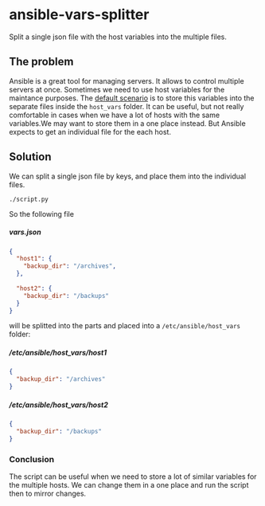 # ansible-vars-splitter
Split a single json file with the host variables into the multiple files.

## The problem
Ansible is a great tool for managing servers. It allows to control multiple servers at once. Sometimes we need to use host variables for the maintance purposes. The [default scenario](http://docs.ansible.com/ansible/playbooks_variables.html) is to store this variables into the separate files inside the `host_vars` folder. It can be useful, but not really comfortable in cases when we have a lot of hosts with the same variables.We may want to store them in a one place instead. But Ansible expects to get an individual file for the each host.

## Solution
We can split a single json file by keys, and place them into the individual files.

`./script.py`

So the following file
##### vars.json
```json
{
  "host1": {
    "backup_dir": "/archives",
  },
  
  "host2": {
    "backup_dir": "/backups"
  }
}
```

will be splitted into the parts and placed into a `/etc/ansible/host_vars` folder:

##### /etc/ansible/host_vars/host1
```json
{
  "backup_dir": "/archives"
}
```

##### /etc/ansible/host_vars/host2
```json
{
  "backup_dir": "/backups"
}
```

### Conclusion
The script can be useful when we need to store a lot of similar variables for the multiple hosts. We can change them in a one place and run the script then to mirror changes. 
